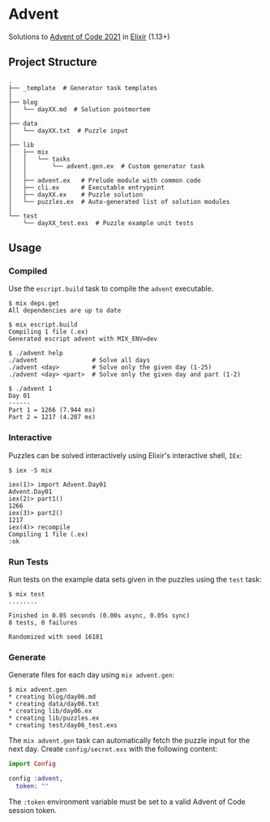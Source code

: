 # Advent

Solutions to [Advent of Code 2021](https://adventofcode.com/2021) in [Elixir](https://elixir-lang.org) (1.13+)

## Project Structure

```
.
├── _template  # Generator task templates
│
├── blog
│   └── dayXX.md  # Solution postmortem
│
├── data
│   └── dayXX.txt  # Puzzle input
│
├── lib
│   ├── mix
│   │   └── tasks
│   │       └── advent.gen.ex  # Custom generator task
│   │
│   ├── advent.ex   # Prelude module with common code
│   ├── cli.ex      # Executable entrypoint
│   ├── dayXX.ex    # Puzzle solution
│   └── puzzles.ex  # Auto-generated list of solution modules
│
└── test
    └── dayXX_test.exs  # Puzzle example unit tests
```

## Usage

### Compiled

Use the `escript.build` task to compile the `advent` executable.

```shell
$ mix deps.get
All dependencies are up to date

$ mix escript.build
Compiling 1 file (.ex)
Generated escript advent with MIX_ENV=dev

$ ./advent help
./advent               # Solve all days
./advent <day>         # Solve only the given day (1-25)
./advent <day> <part>  # Solve only the given day and part (1-2)

$ ./advent 1
Day 01
------
Part 1 = 1266 (7.944 ms)
Part 2 = 1217 (4.207 ms)
```

### Interactive

Puzzles can be solved interactively using Elixir's interactive shell, `IEx`:

```shell
$ iex -S mix

iex(1)> import Advent.Day01
Advent.Day01
iex(2)> part1()
1266
iex(3)> part2()
1217
iex(4)> recompile
Compiling 1 file (.ex)
:ok
```

### Run Tests

Run tests on the example data sets given in the puzzles using the `test` task:

```shell
$ mix test
........

Finished in 0.05 seconds (0.00s async, 0.05s sync)
8 tests, 0 failures

Randomized with seed 16181
```

### Generate

Generate files for each day using `mix advent.gen`:

```shell
$ mix advent.gen
* creating blog/day06.md
* creating data/day06.txt
* creating lib/day06.ex
* creating lib/puzzles.ex
* creating test/day06_test.exs
```

The `mix advent.gen` task can automatically fetch the puzzle input for the
next day. Create `config/secret.exs` with the following content:

```elixir
import Config

config :advent,
  token: ""
```

The `:token` environment variable must be set to a valid Advent of Code session
token.
